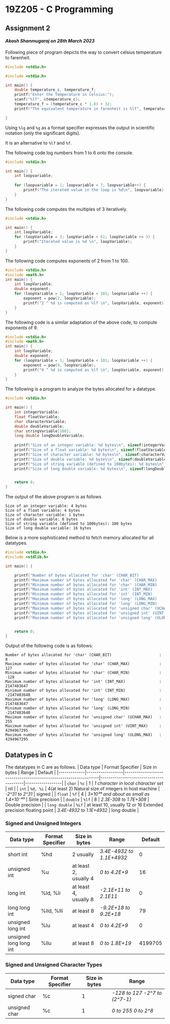 # 19Z205 - C Programming 
## Assignment 2
#### *Akash Shanmugaraj on 28th March 2023*

Following piece of program depicts the way to convert celsius temperature to farenheit.

```c
#include <stdio.h>

#include <stdio.h>

int main() {
    double temperature_c, temperature_f;
    printf("Enter the Temperature in Celsius:");
    scanf("%lf", &temperature_c);
    temperature_f = (temperature_c * 1.8) + 32;
    printf("The equivalent temperature in farenheit is %lf", temperature_f);

}
```

Using `%lg` and `%g` as a format specifier expresses the output in scientific notation (only the significant digits). 

It is an alternative to `%lf` and `%f`. 

The following code log numbers from 1 to 6 onto the console.

```c
#include <stdio.h>

int main() {
    int loopvariable;
    
    for (loopvariable = 1; loopvariable < 7; loopvariable++) {
        printf("The iterated value in the loop is %d\n", loopvariable);
    }
}
```


The following code computes the multiples of 3 iteratively.

```c
#include <stdio.h>

int main() {
    int loopVariable;
    for (loopVariable = 3; loopVariable < 61; loopVariable += 3) {
        printf("Iterated value is %d \n", loopVariable);
    }
}

```

The following code computes exponents of 2 from 1 to 100.

```c
#include <stdio.h>
#include <math.h>
int main() {
    int loopVariable;
    double exponent; 
    for (loopVariable = 1; loopVariable < 101; loopVariable ++) {
        exponent = pow(2, loopVariable);
        printf("2 ^ %d is computed as %lf \n", loopVariable, exponent);
    }
}
```

The following code is a similar adaptation of the above code, to compute exponents of 9.

```c
#include <stdio.h>
#include <math.h>
int main() {
    int loopVariable;
    double exponent; 
    for (loopVariable = 1; loopVariable < 101; loopVariable ++) {
        exponent = pow(9, loopVariable);
        printf("9 ^ %d is computed as %lf \n", loopVariable, exponent);
    }
}

```

The following is a program to analyze the bytes allocated for a datatype.

```c
#include <stdio.h>

int main() {
    int integerVariable;
    float floatVariable;
    char characterVariable;
    double doubleVariable;
    char stringVariable[100];
    long double longDoubleVariable; 
    
    printf("Size of an integer variable: %d bytes\n", sizeof(integerVariable));
    printf("Size of a float variable: %d bytes\n", sizeof(floatVariable));
    printf("Size of character variable: %d bytes\n", sizeof(characterVariable));
    printf("Size of double variable: %d bytes\n", sizeof(doubleVariable));
    printf("Size of string variable (defined to 100bytes): %d bytes\n", sizeof(stringVariable));
    printf("Size of long double variable: %d bytes\n", sizeof(longDoubleVariable));


    return 0;
}
```

The output of the above program is as follows

```
Size of an integer variable: 4 bytes
Size of a float variable: 4 bytes
Size of character variable: 1 bytes
Size of double variable: 8 bytes
Size of string variable (defined to 100bytes): 100 bytes
Size of long double variable: 16 bytes
```

Below is a more sophisticated method to fetch memory allocated for all datatypes.

```c
#include <stdio.h>
#include <stdlib.h>

int main() {

    printf("Number of bytes allocated for 'char' (CHAR_BIT)                     :   %d\n", CHAR_BIT);
    printf("Maximum number of bytes allocated for 'char' (CHAR_MAX)             :   %d\n", CHAR_MAX);
    printf("Minimum number of bytes allocated for 'char' (CHAR_MIN)             :   %d\n", CHAR_MIN);
    printf("Maximum number of bytes allocated for 'int' (INT_MAX)               :   %d\n", INT_MAX);
    printf("Minimum number of bytes allocated for 'int' (INT_MIN)               :   %d\n", INT_MIN);
    printf("Maximum number of bytes allocated for 'long' (LONG_MAX)             :   %ld\n", (long) LONG_MAX);
    printf("Minimum number of bytes allocated for 'long' (LONG_MIN)             :   %ld\n", (long) LONG_MIN);
    printf("Maximum number of bytes allocated for 'unsigned char' (UCHAR_MAX)   :   %d\n", UCHAR_MAX);
    printf("Maximum number of bytes allocated for 'unsigned int' (UINT_MAX)     :   %u\n", (unsigned int) UINT_MAX);
    printf("Maximum number of bytes allocated for 'unsigned long' (ULONG_MAX)   :   %lu\n", (unsigned long) ULONG_MAX);


    return 0;
}
```

Output of the following code is as follows:

```
Number of bytes allocated for 'char' (CHAR_BIT)                     :   8
Maximum number of bytes allocated for 'char' (CHAR_MAX)             :   127
Minimum number of bytes allocated for 'char' (CHAR_MIN)             :   -128
Maximum number of bytes allocated for 'int' (INT_MAX)               :   2147483647
Minimum number of bytes allocated for 'int' (INT_MIN)               :   -2147483648
Maximum number of bytes allocated for 'long' (LONG_MAX)             :   2147483647
Minimum number of bytes allocated for 'long' (LONG_MIN)             :   -2147483648
Maximum number of bytes allocated for 'unsigned char' (UCHAR_MAX)   :   255
Maximum number of bytes allocated for 'unsigned int' (UINT_MAX)     :   4294967295
Maximum number of bytes allocated for 'unsigned long' (ULONG_MAX)   :   4294967295
```


## Datatypes in C

The datatypes in C are as follows.
| Data type   | Format Specifier | Size in bytes                                                   | Range                                  | Default          |
|-------------|------------------|-----------------------------------------------------------------|----------------------------------------|------------------|
| `char`        | `%c`               | 1                                                               | *1 character in local character set*     |        nil       |
| `int`         | `%d, %i`           | 4(at least 2) Natural size of integers in host machine          | *-2^31 to 2^31*                          | signed           |
| `float`       | `%f`               | 4                                                               | *3×10³⁸ and about as small as 1.4×10⁻⁴⁵* | Sinle precision  |
| `double`      | `%lf`              | 8                                                               | *2.3E-308 to 1.7E+308*                   | Double precision |
| `long double` | `%Lf`              | at least 10, usually 12 or 16 Extended precision floating point | *3.4E-4932 to 1.1E+4932*                 | long double      |

### Signed and Unsigned Integers

| Data type              | Format Specifier | Size in bytes         | Range                  | Default |
|------------------------|------------------|-----------------------|------------------------|---------|
| short int              | %hd              | 2 usually             | *3.4E-4932 to 1.1E+4932* | 0       |
| unsigned int           | %u               | at least 2, usually 4 | *0 to 4.2E+9*            | 16      |
| long int               | %ld, %li         | at least 4, usually 8 | *-2.1E+11 to 2.1E11*     | 0       |
| long long int          | %lld, %lli       | at least 8            | *-9.2E+18 to 9.2E+18*    | 79      |
| unsigned long int      | %lu              | at least 4            | *0 to 4.2E+9*            | 0       |
| unsigned long long int | %llu             | at least 8            | *0 to 1.8E+19*           | 4199705 |

### Signed and Unsigned Character Types

| Data type     | Format Specifier | Size in bytes | Range                       |
|---------------|------------------|---------------|-----------------------------|
| signed char   | %c               | 1             | *-128 to 127 -2^7 to (2^7-1)* |
| unsigned char | %c               | 1             | *0 to 255 0 to 2^8* |
